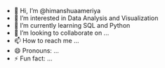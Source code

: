 - 👋 Hi, I’m @himanshuaameriya
- 👀 I’m interested in Data Analysis and Visualization
- 🌱 I’m currently learning SQL and Python
- 💞️ I’m looking to collaborate on ...
- 📫 How to reach me ...
- 😄 Pronouns: ...
- ⚡ Fun fact: ...

<!---
himanshuaameriya/himanshuaameriya is a ✨ special ✨ repository because its `README.md` (this file) appears on your GitHub profile.
You can click the Preview link to take a look at your changes.
--->
